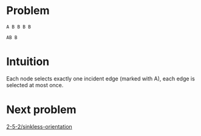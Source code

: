 # Problem

    A B B B B

    AB B

# Intuition

Each node selects exactly one incident edge (marked with A), each edge is selected at most once.

# Next problem

[2-5-2/sinkless-orientation](../2-5-2/sinkless-orientation.md)
